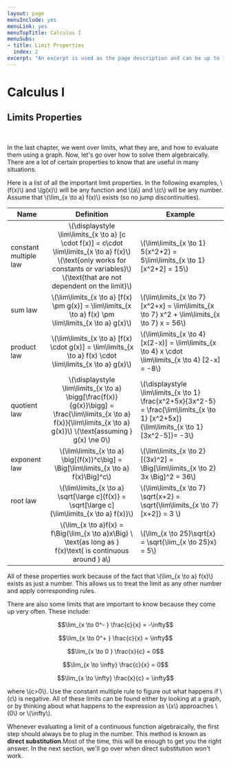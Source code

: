```yaml
---
layout: page
menuInclude: yes
menuLink: yes
menuTopTitle: Calculus I
menuSubs:
- title: Limit Properties
  index: 2
excerpt: "An excerpt is used as the page description and can be up to 160 characters long..."
---
```



<h1>Calculus I</h1>

<h2>Limits Properties</h2><br>


In the last chapter, we went over limits, what they are, and how to evaluate them using a graph. Now, let's go over how to solve them algebraically. There are a lot of certain properties to know that are useful in many situations.

Here is a list of all the important limit properties. In the following examples, \\(f(x)\\) and \\(g(x)\\) will be any function and \\(a\\) and \\(c\\) will be any number. Assume that \\(\lim_{x \to a} f(x)\\) exists (so no jump discontinuities).

|Name|Definition|Example|
|--- |:-: |--- |
|constant multiple law|\\(\displaystyle \lim\limits_{x \to a} [c \cdot f(x)] = c\cdot \lim\limits_{x \to a} f(x)\\) <br> \\(\text{only works for constants or variables}\\) <br> \\(\text{that are not dependent on the limit}\\)|\\(\lim\limits_{x \to 1} 5(x^2+2) = 5\lim\limits_{x \to 1} [x^2+2] = 15\\)|
|sum law|\\(\lim\limits_{x \to a} [f(x) \pm g(x)] = \lim\limits_{x \to a} f(x) \pm \lim\limits_{x \to a} g(x)\\)|\\(\lim\limits_{x \to 7} [x^2+x] = \lim\limits_{x \to 7} x^2 + \lim\limits_{x \to 7} x = 56\\)|
|product law|\\(\lim\limits_{x \to a} [f(x) \cdot g(x)] = \lim\limits_{x \to a} f(x) \cdot \lim\limits_{x \to a} g(x)\\)|\\(\lim\limits_{x \to 4} [x(2-x)] = \lim\limits_{x \to 4} x \cdot \lim\limits_{x \to 4} [2-x] = -8\\)|
|quotient law|\\(\displaystyle \lim\limits_{x \to a} \bigg[\frac{f(x)}{g(x)}\bigg] = \frac{\lim\limits_{x \to a} f(x)}{\lim\limits_{x \to a} g(x)}\\) \\(\text{assuming } g(x) \ne 0\\)|\\(\displaystyle \lim\limits_{x \to 1} \frac{x^2+5x}{3x^2-5} = \frac{\lim\limits_{x \to 1} [x^2+5x]}{\lim\limits_{x \to 1} [3x^2-5]}= -3\\)|
|exponent law|\\(\lim\limits_{x \to a} \big[(f(x))^c\big] = \Big[\lim\limits_{x \to a} f(x)\Big]^c\\)|\\(\lim\limits_{x \to 2} [(3x)^2] = \Big[\lim\limits_{x \to 2} 3x \Big]^2 = 36\\)|
|root law|\\(\lim\limits_{x \to a} \sqrt[\large c]{f(x)} = \sqrt[\large c]{\lim\limits_{x \to a} f(x)}\\)|\\(\lim\limits_{x \to 7} \sqrt{x+2} = \sqrt{\lim\limits_{x \to 7} [x+2]} = 3 \\)|
||\\(\lim_{x \to a}f(x) = f\Big(\lim_{x \to a}x\Big) \\ \text{as long as } f(x)\text{ is continuous around } a\\)|\\(\lim_{x \to 25}\sqrt{x} = \sqrt{\lim_{x \to 25}x} = 5\\)|


All of these properties work because of the fact that \\(\lim_{x \to a} f(x)\\) exists as just a number. This allows us to treat the limit as any other number and apply corresponding rules.

There are also some limits that are important to know because they come up very often. These include:

$$\lim_{x \to 0^- } \frac{c}{x} = -\infty$$

$$\lim_{x \to 0^+ } \frac{c}{x} = \infty$$

$$\lim_{x \to 0 } \frac{x}{c} = 0$$

$$\lim_{x \to \infty} \frac{c}{x} = 0$$

$$\lim_{x \to \infty} \frac{x}{c} = \infty$$

where \\(c>0\\). Use the constant multiple rule to figure out what happens if \\(c\\) is negative. All of these limits can be found either by looking at a graph, or by thinking about what happens to the expression as \\(x\\) approaches \\(0\\) or \\(\infty\\).

Whenever evaluating a limit of a continuous function algebraically, the first step should always be to plug in the number. This method is known as <b>direct substitution</b>.Most of the time, this will be enough to get you the right answer. In the next section, we'll go over when direct substitution won't work.
